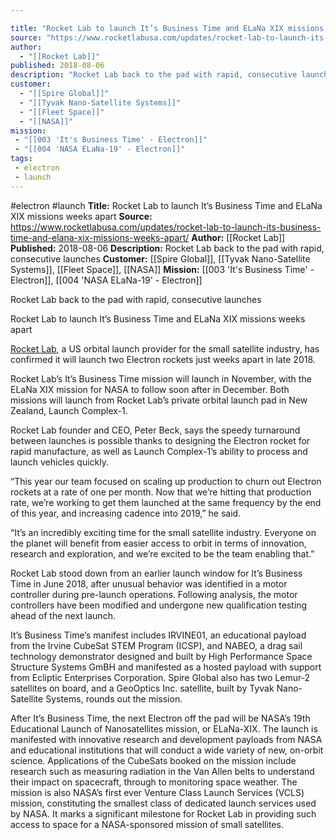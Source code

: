 ```yaml
---

title: "Rocket Lab to launch It’s Business Time and ELaNa XIX missions weeks apart "
source: "https://www.rocketlabusa.com/updates/rocket-lab-to-launch-its-business-time-and-elana-xix-missions-weeks-apart/"
author:
  - "[[Rocket Lab]]"
published: 2018-08-06
description: "Rocket Lab back to the pad with rapid, consecutive launches"
customer:
  - "[[Spire Global]]"
  - "[[Tyvak Nano-Satellite Systems]]"
  - "[[Fleet Space]]"
  - "[[NASA]]"
mission:
 - "[[003 'It's Business Time' - Electron]]"
 - "[[004 'NASA ELaNa-19' - Electron]]"
tags:
 - electron
 - launch
---
```


#electron #launch
**Title:** Rocket Lab to launch It’s Business Time and ELaNa XIX missions weeks apart 
**Source:** https://www.rocketlabusa.com/updates/rocket-lab-to-launch-its-business-time-and-elana-xix-missions-weeks-apart/
**Author:** [[Rocket Lab]]
**Published:** 2018-08-06
**Description:** Rocket Lab back to the pad with rapid, consecutive launches
**Customer:** [[Spire Global]], [[Tyvak Nano-Satellite Systems]], [[Fleet Space]], [[NASA]]
**Mission:** [[003 'It's Business Time' - Electron]], [[004 'NASA ELaNa-19' - Electron]]

Rocket Lab back to the pad with rapid, consecutive launches

Rocket Lab to launch It’s Business Time and ELaNa XIX missions weeks apart

[Rocket Lab](https://www.rocketlabusa.com/), a US orbital launch provider for the small satellite industry, has confirmed it will launch two Electron rockets just weeks apart in late 2018.

Rocket Lab’s It’s Business Time mission will launch in November, with the ELaNa XIX mission for NASA to follow soon after in December. Both missions will launch from Rocket Lab’s private orbital launch pad in New Zealand, Launch Complex-1.

Rocket Lab founder and CEO, Peter Beck, says the speedy turnaround between launches is possible thanks to designing the Electron rocket for rapid manufacture, as well as Launch Complex-1’s ability to process and launch vehicles quickly.

“This year our team focused on scaling up production to churn out Electron rockets at a rate of one per month. Now that we’re hitting that production rate, we’re working to get them launched at the same frequency by the end of this year, and increasing cadence into 2019,” he said.

“It’s an incredibly exciting time for the small satellite industry. Everyone on the planet will benefit from easier access to orbit in terms of innovation, research and exploration, and we’re excited to be the team enabling that.”

Rocket Lab stood down from an earlier launch window for It’s Business Time in June 2018, after unusual behavior was identified in a motor controller during pre-launch operations. Following analysis, the motor controllers have been modified and undergone new qualification testing ahead of the next launch.

It’s Business Time’s manifest includes IRVINE01, an educational payload from the Irvine CubeSat STEM Program (ICSP), and NABEO, a drag sail technology demonstrator designed and built by High Performance Space Structure Systems GmBH and manifested as a hosted payload with support from Ecliptic Enterprises Corporation. Spire Global also has two Lemur-2 satellites on board, and a GeoOptics Inc. satellite, built by Tyvak Nano-Satellite Systems, rounds out the mission. 

After It’s Business Time, the next Electron off the pad will be NASA’s 19th Educational Launch of Nanosatellites mission, or ELaNa-XIX. The launch is manifested with innovative research and development payloads from NASA and educational institutions that will conduct a wide variety of new, on-orbit science. Applications of the CubeSats booked on the mission include research such as measuring radiation in the Van Allen belts to understand their impact on spacecraft, through to monitoring space weather. The mission is also NASA’s first ever Venture Class Launch Services (VCLS) mission, constituting the smallest class of dedicated launch services used by NASA. It marks a significant milestone for Rocket Lab in providing such access to space for a NASA-sponsored mission of small satellites.